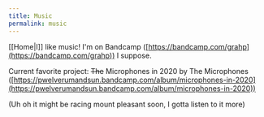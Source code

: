 ```yaml
---
title: Music
permalink: music
---
```


[[Home|I]] like music! I'm on Bandcamp ([https://bandcamp.com/grahp](https://bandcamp.com/grahp)) I suppose.

Current favorite project: ~~The~~ Microphones in 2020 by The Microphones ([https://pwelverumandsun.bandcamp.com/album/microphones-in-2020](https://pwelverumandsun.bandcamp.com/album/microphones-in-2020))

(Uh oh it might be racing mount pleasant soon, I gotta listen to it more)
